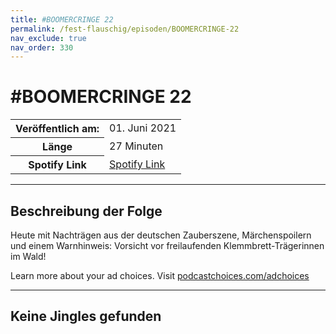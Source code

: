 ```yaml
---
title: #BOOMERCRINGE 22
permalink: /fest-flauschig/episoden/BOOMERCRINGE-22
nav_exclude: true
nav_order: 330
---
```


# #BOOMERCRINGE 22
<table class="resp-table dcf-table dcf-table-responsive dcf-table-bordered dcf-table-striped dcf-w-100%">
                    <tbody>
                        <tr>
                            <th scope="row">Veröffentlich am:</th>
                            <td data-label="Veröffentlich am:">01. Juni 2021</td>
                        </tr>
                        <tr>
                            <th scope="row">Länge </th>
                            <td data-label="Länge ">27 Minuten</td>
                        </tr><tr>
                                <th scope="row">Spotify Link</th>
                                <td data-label="Spotify Link"><a href="https://open.spotify.com/episode/7r2erfH3RkHFxEcbQj3nid">Spotify Link</a></td>
                            </tr></tbody>
                </table>

***

## Beschreibung der Folge

<div>
<p>Heute mit Nachträgen aus der deutschen Zauberszene, Märchenspoilern und einem Warnhinweis: Vorsicht vor freilaufenden Klemmbrett-Trägerinnen im Wald!</p><p> </p><p>Learn more about your ad choices. Visit <a href="https://podcastchoices.com/adchoices">podcastchoices.com/adchoices</a></p>  
</div>

***

## Keine Jingles gefunden